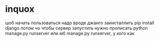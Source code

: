 # inquox
шоб начать пользоваться надо вроде джанго заинсталлить pip install django
потом чо
чтобы сервер запустить нужно прописать python manage.py runserver или мб manage.py runserver, у кого как